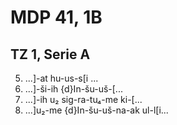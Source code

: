 # MDP 41, 1B
## TZ 1, Serie A

5. ...]-at hu-us-s[i ...
6. ...]-ši-ih {d}In-šu-uš-[...
7. ...]-ih u₂ sig-ra-tu₄-me ki-[...
8. ...]u₂-me {d}In-šu-uš-na-ak ul-l[i...
